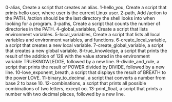 0-alias, Create a script that creates an alias.
1-hello_you, Create a script that prints hello user, where user is the current Linux user.
2-path, Add /action to the PATH. /action should be the last directory the shell looks into when looking for a program.
3-paths, Create a script that counts the number of directories in the PATH.
4-global_variables, Create a script that lists environment variables.
5-local_variables, Create a script that lists all local variables and environment variables, and functions.
6-create_local_variable, a script that creates a new local variable.
7-create_global_variable, a script that creates a new global variable.
8-true_knowledge,  a script that prints the result of the addition of 128 with the value stored in the environment variable TRUEKNOWLEDGE, followed by a new line.
9-divide_and_rule, a script that prints the result of POWER divided by DIVIDE, followed by a new line.
10-love_exponent_breath, a script that displays the result of BREATH to the power LOVE.
11-binary_to_decimal, a script that converts a number from base 2 to base 10.
12-combinations, a script that prints all possible combinations of two letters, except oo.
13-print_float, a script that prints a number with two decimal places, followed by a new line.
